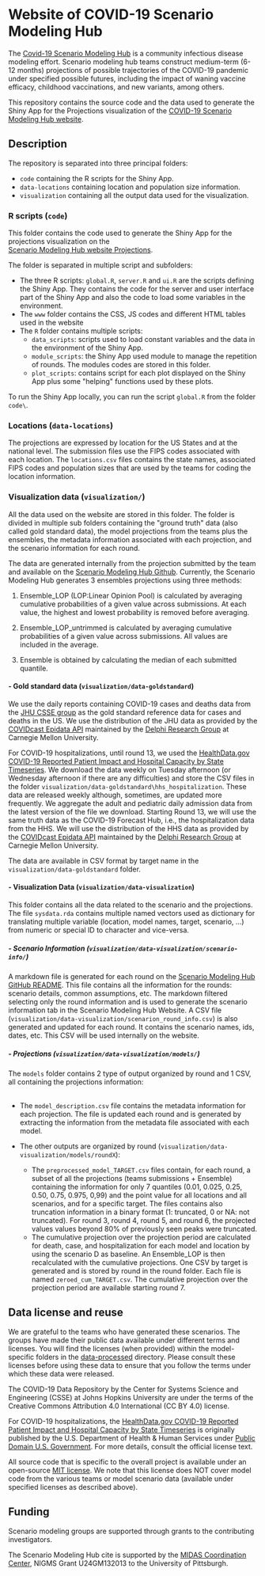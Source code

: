 # Website of COVID-19 Scenario Modeling Hub

The [Covid-19 Scenario Modeling
Hub](https://covid19scenariomodelinghub.org) is a community infectious
disease modeling effort. Scenario modeling hub teams construct
medium-term (6-12 months) projections of possible trajectories of the
COVID-19 pandemic under specified possible futures, including the
impact of waning vaccine efficacy, childhood vaccinations, and new
variants, among others.

This repository contains the source code and the data used to generate the 
Shiny App for the Projections visualization of the [COVID-19 Scenario Modeling Hub website](https://covid19scenariomodelinghub.org/). 

## Description

The repository is separated into three principal folders:

* `code` containing the R scripts for the Shiny App.
* `data-locations` containing location and population size information.
* `visualization` containing all the output data used for the visualization.

### R scripts (`code`)

This folder contains the code used to generate the Shiny App for the projections
visualization on the  
[Scenario Modeling Hub website Projections](https://covid19scenariomodelinghub.org/viz.html).

The folder is separated in multiple script and subfolders:
* The three R scripts: `global.R`, `server.R` and `ui.R` are the scripts 
defining the Shiny App.  They contains the code for the server and user 
interface part of the Shiny App and also the code to load some variables in the 
environment.
* The `www` folder contains the CSS, JS codes and different HTML tables used 
in the website
* The `R` folder contains multiple scripts: 
  * `data_scripts`: scripts used to load constant variables and the data in 
the environment of the Shiny App.
  * `module_scripts`: the Shiny App used module to manage the repetition of 
rounds. The modules codes are stored in this folder.
  * `plot_scripts`: contains script for each plot displayed on the Shiny App 
plus some "helping" functions used by these plots.

To run the Shiny App locally, you can run the script `global.R` from the folder
`code\`.

### Locations (`data-locations`)

The projections are expressed by location for the US States and at the 
national level. The submission files use the FIPS codes
associated with each location. The `locations.csv` files contains the
state names, associated FIPS codes and population sizes that are
used by the teams for coding the location information.

### Visualization data (`visualization/`)

All the data used on the website are stored in this folder. The folder is 
divided in multiple sub folders containing the "ground truth" data (also called 
gold standard data), the model projections from the teams plus the ensembles, 
the metadata information associated with each projection, and the scenario 
information for each round.

The data are generated internally from the projection submitted by the 
team and available on the [Scenario Modeling Hub Github](https://github.com/midas-network/covid19-scenario-modeling-hub). 
Currently, the Scenario Modeling Hub generates 3 ensembles projections using 
three methods: 

1.  Ensemble_LOP (LOP:Linear Opinion Pool) is calculated by averaging
cumulative probabilities of a given value across submissions. At each
value, the highest and lowest probability is removed before
averaging.

2. Ensemble_LOP_untrimmed is calculated by averaging cumulative
probabilities of a given value across submissions. All values are
included in the average.

3. Ensemble is obtained by calculating the median of each submitted quantile. 

#### - Gold standard data (`visualization/data-goldstandard`)

We use the daily reports containing COVID-19 cases and deaths data
from the [JHU CSSE group](https://coronavirus.jhu.edu/map.html) as the
gold standard reference data for cases and deaths in the US. We use
the distribution of the JHU data as provided by the 
[COVIDcast Epidata API](https://cmu-delphi.github.io/delphi-epidata/api/covidcast-signals/jhu-csse.html)
maintained by the [Delphi Research Group](https://delphi.cmu.edu/about/) at 
Carnegie Mellon University.  

For COVID-19 hospitalizations, until round 13, we used the 
[HealthData.gov COVID-19 Reported Patient Impact and Hospital Capacity by State Timeseries](https://healthdata.gov/Hospital/COVID-19-Reported-Patient-Impact-and-Hospital-Capa/g62h-syeh). 
We download the data weekly on Tuesday afternoon (or Wednesday afternoon 
if there are any difficulties) and store the CSV files in the folder
`visualization/data-goldstandard\hhs_hospitalization`. These data are
released weekly although, sometimes, are updated more frequently. We
aggregate the adult and pediatric daily admission data from the latest
version of the file we download. 
Starting Round 13, we will use the same truth data as the COVID-19 Forecast 
Hub, i.e., the hospitalization data from the HHS. We will use the 
distribution of the HHS data as provided by the 
[COVIDcast Epidata API](https://cmu-delphi.github.io/delphi-epidata/api/covidcast-signals/hhs.html) 
maintained by the [Delphi Research Group](https://delphi.cmu.edu/about/) 
at Carnegie Mellon University. 

The data are available in CSV format by target name in the `visualization/data-goldstandard` folder. 

#### - Visualization Data (`visualization/data-visualization`)

This folder contains all the data related to the scenario and the projections.
The file `sysdata.rda` contains multiple named vectors used as dictionary for 
translating multiple variable (location, model names, target, scenario, ...) 
from numeric or special ID to character and vice-versa.

##### - Scenario Information (`visualization/data-visualization/scenario-info/`)

A markdown file is generated for each round on the 
[Scenario Modeling Hub GitHub README](https://github.com/midas-network/covid19-scenario-modeling-hub/blob/master/README.md).
This file contains all the information for the rounds: scenario
details, common assumptions, etc. The markdown filtered selecting only the round
information and is used to generate the scenario information tab in the 
Scenario Modeling Hub Website. A CSV
file (`visualization/data-visualization/scenarion_round_info.csv`) is
also generated and updated for each round. It contains the scenario
names, ids, dates, etc. This CSV will be used internally on the website.

##### - Projections (`visualization/data-visualization/models/`)

The `models` folder contains 2 type of output organized by round and 1
CSV, all containing the projections information: </br></br> 
* The `model_description.csv` file contains the metadata information
for each projection. The file is updated each round and is generated
by extracting the information from the metadata file associated with
each model.
* The other outputs are organized by round
(`visualization/data-visualization/models/roundX`):

  * The `preprocessed_model_TARGET.csv` files contain, for each round,
a subset of all the projections (teams submissions + Ensemble)
containing the information for only 7 quantiles (0.01, 0.025, 0.25,
0.50, 0.75, 0.975, 0,99) and the point value for all locations and all
scenarios, and for a specific target. The files contains also
truncation information in a binary format (1: truncated, 0 or NA: not
truncated). For round 3, round 4, round 5, and round 6, the projected
values values beyond 80% of previously seen peaks were
truncated.
  * The cumulative projection over the projection period are
calculated for death, case, and hospitalization for each model and
location by using the scenario D as baseline. An Ensemble_LOP is then
recalculated with the cumulative projections. One CSV by
target is generated and is stored by round in the round folder. Each
file is named `zeroed_cum_TARGET.csv`. The cumulative projection over
the projection period are available starting round 7.

## Data license and reuse

We are grateful to the teams who have generated these scenarios. 
The groups have made their public data available under different terms and 
licenses. You will find the licenses (when provided) within the model-specific 
folders in the [data-processed](https://github.com/midas-network/covid19-scenario-modeling-hub/tree/master/data-processed) 
directory. Please consult these licenses before using these data to ensure that 
you follow the terms under which these data were released.

The COVID-19 Data Repository by the Center for Systems Science and Engineering 
(CSSE) at Johns Hopkins University are under the terms of the Creative Commons 
Attribution 4.0 International (CC BY 4.0) license.

For COVID-19 hospitalizations, the [HealthData.gov COVID-19 Reported Patient Impact and Hospital Capacity by State Timeseries](https://healthdata.gov/Hospital/COVID-19-Reported-Patient-Impact-and-Hospital-Capa/g62h-syeh) 
is originally published by the U.S. Department of Health & Human Services under 
[Public Domain U.S. Government](https://www.usa.gov/government-works). For more 
details, consult the official license text.

All source code that is specific to the overall project is available under an 
open-source [MIT license](https://opensource.org/licenses/MIT). We note that 
this license does NOT cover model code from the various teams or model scenario 
data (available under specified licenses as described above). 

## Funding

Scenario modeling groups are supported through grants to the
contributing investigators.

The Scenario Modeling Hub cite is supported by the 
[MIDAS Coordination Center](https://midasnetwork.us), NIGMS Grant U24GM132013 
to the University of Pittsburgh.

